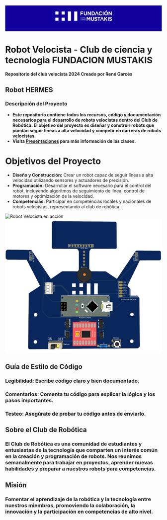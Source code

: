 ![Logo del Club de Robótica](https://github.com/ReuzGarces/Hermes2024/blob/main/media/Captura%20de%20pantalla%202024-08-04%20184631.png)
# Robot Velocista - Club de ciencia y tecnologia FUNDACION MUSTAKIS
**Repositorio del club velocista 2024 Creado por René Garcés**

## Robot HERMES
### Descripción del Proyecto
- **Este repositorio contiene todos los recursos, código y documentación necesarios para el desarrollo de robots velocistas dentro del Club de Robótica. El objetivo del proyecto es diseñar y construir robots que puedan seguir líneas a alta velocidad y competir en carreras de robots velocistas.**
- **Visita [Presentaciones](https://drive.google.com/drive/folders/1hH_fFss6OaXW20hmF5XE_KbYsOgjXrHw?usp=sharing) para más información de las clases.**
# Objetivos del Proyecto
- **Diseño y Construcción:** Crear un robot capaz de seguir líneas a alta velocidad utilizando sensores y actuadores de precisión.
- **Programación:**  Desarrollar el software necesario para el control del robot, incluyendo algoritmos de seguimiento de línea, control de motores y optimización de la velocidad.
- **Competencias:** Participar en competencias locales y nacionales de robots velocistas, representando al club de robótica.

![Robot Velocista en acción](./media/gifHermes7.gif)![Robot Velocista en acción](./media/8e4f040c-3f21-4e38-b2d3-e119b3dd5bd7-removebg-preview.png)

  
## Guía de Estilo de Código
### Legibilidad: Escribe código claro y bien documentado.
### Comentarios: Comenta tu código para explicar la lógica y los pasos importantes.
### Testeo: Asegúrate de probar tu código antes de enviarlo.

## Sobre el Club de Robótica
### El Club de Robótica es una comunidad de estudiantes y entusiastas de la tecnología que comparten un interés común en la creación y programación de robots. Nos reunimos semanalmente para trabajar en proyectos, aprender nuevas habilidades y preparar a nuestros robots para competencias.

## Misión
### Fomentar el aprendizaje de la robótica y la tecnología entre nuestros miembros, promoviendo la colaboración, la innovación y la participación en competencias de alto nivel.


